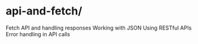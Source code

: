 # api-and-fetch/

Fetch API and handling responses
Working with JSON
Using RESTful APIs
Error handling in API calls